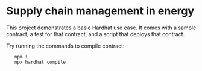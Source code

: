 # Supply chain management in energy

This project demonstrates a basic Hardhat use case. It comes with a sample contract, a test for that contract, and a script that deploys that contract.

Try running the commands to compile contract:

```
   npm i
   npx hardhat compile
```
